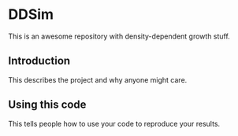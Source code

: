 DDSim
=====

This is an awesome repository with density-dependent growth stuff.

## Introduction

This describes the project and why anyone might care.

## Using this code

This tells people how to use your code to reproduce your results.
